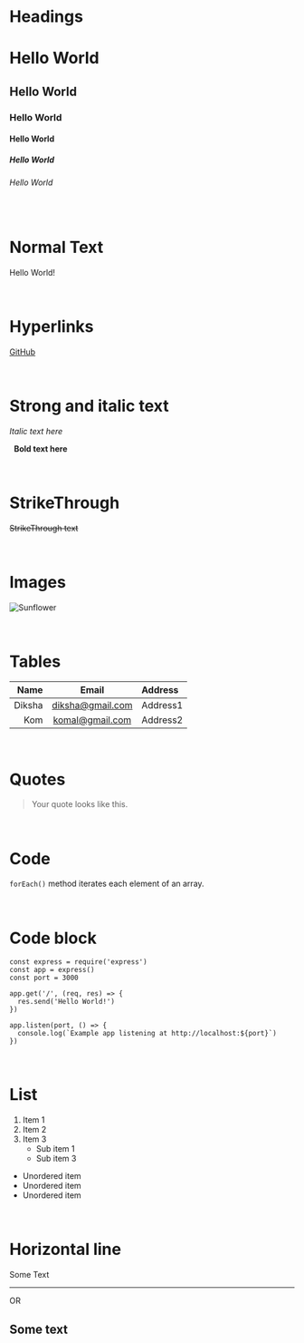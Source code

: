 # Headings

# Hello World

## Hello World

### Hello World

#### Hello World

##### Hello World

###### Hello World

&nbsp;
# Normal Text

Hello World!

&nbsp;
# Hyperlinks

[GitHub](https://www.github.com "GitHub Home")

&nbsp;
# Strong and italic text

_Italic text here_

&nbsp;
**Bold text here**  

&nbsp;
# StrikeThrough

~~StrikeThrough text~~  

&nbsp;
# Images
![Sunflower](https://images.unsplash.com/photo-1597848212624-a19eb35e2651?ixlib=rb-1.2.1&ixid=MnwxMjA3fDB8MHxleHBsb3JlLWZlZWR8Mnx8fGVufDB8fHx8&w=1000&q=80)  

&nbsp;
# Tables

| Name    | Email            | Address |
| -------: | :----------------: | :-------- |
|Diksha|diksha@gmail.com|Address1|
|Kom|komal@gmail.com|Address2|

&nbsp;
# Quotes
>Your quote looks like this.

&nbsp;
# Code
`forEach()` method iterates each element of an array.

&nbsp;
# Code block
```
const express = require('express')
const app = express()
const port = 3000

app.get('/', (req, res) => {
  res.send('Hello World!')
})

app.listen(port, () => {
  console.log(`Example app listening at http://localhost:${port}`)
})
```

&nbsp;
# List
1. Item 1
2. Item 2
3. Item 3
   * Sub item 1
   * Sub item 3
* Unordered item
* Unordered item
* Unordered item

&nbsp;
# Horizontal line

Some Text
***

OR

Some text
---
